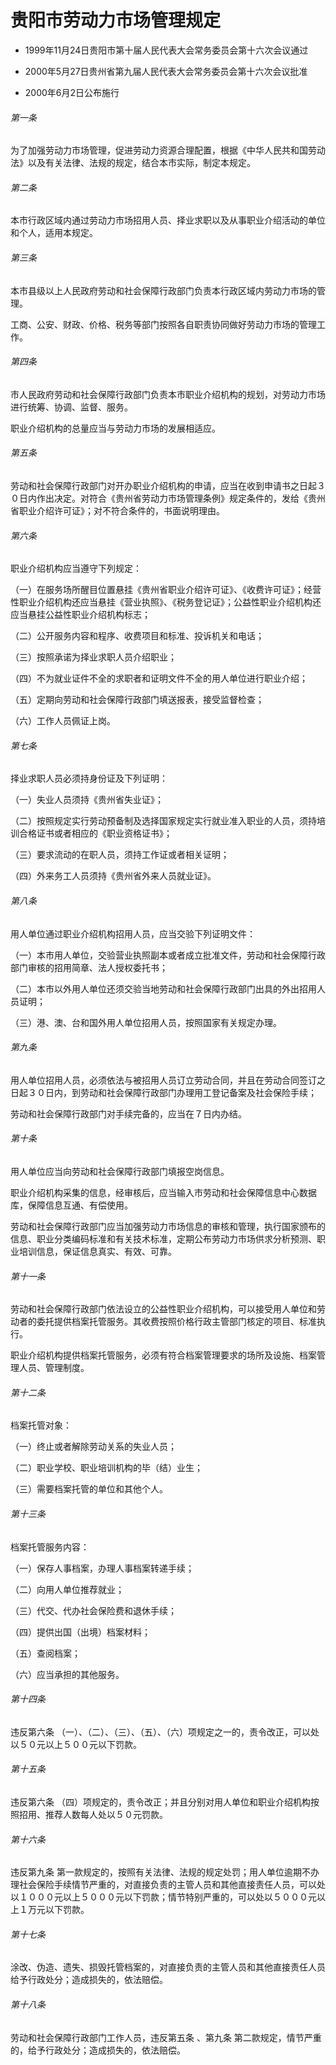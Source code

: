# 贵阳市劳动力市场管理规定

- 1999年11月24日贵阳市第十届人民代表大会常务委员会第十六次会议通过

- 2000年5月27日贵州省第九届人民代表大会常务委员会第十六次会议批准

- 2000年6月2日公布施行

<!-- INFO END -->

###### 第一条

为了加强劳动力市场管理，促进劳动力资源合理配置，根据《中华人民共和国劳动法》以及有关法律、法规的规定，结合本市实际，制定本规定。

###### 第二条

本市行政区域内通过劳动力市场招用人员、择业求职以及从事职业介绍活动的单位和个人，适用本规定。

###### 第三条

本市县级以上人民政府劳动和社会保障行政部门负责本行政区域内劳动力市场的管理。

工商、公安、财政、价格、税务等部门按照各自职责协同做好劳动力市场的管理工作。

###### 第四条

市人民政府劳动和社会保障行政部门负责本市职业介绍机构的规划，对劳动力市场进行统筹、协调、监督、服务。

职业介绍机构的总量应当与劳动力市场的发展相适应。

###### 第五条

劳动和社会保障行政部门对开办职业介绍机构的申请，应当在收到申请书之日起３０日内作出决定。对符合《贵州省劳动力市场管理条例》规定条件的，发给《贵州省职业介绍许可证》；对不符合条件的，书面说明理由。

###### 第六条

职业介绍机构应当遵守下列规定：

（一）在服务场所醒目位置悬挂《贵州省职业介绍许可证》、《收费许可证》；经营性职业介绍机构还应当悬挂《营业执照》、《税务登记证》；公益性职业介绍机构还应当悬挂公益性职业介绍机构标志；

（二）公开服务内容和程序、收费项目和标准、投诉机关和电话；

（三）按照承诺为择业求职人员介绍职业；

（四）不为就业证件不全的求职者和证明文件不全的用人单位进行职业介绍；

（五）定期向劳动和社会保障行政部门填送报表，接受监督检查；

（六）工作人员佩证上岗。

###### 第七条

择业求职人员必须持身份证及下列证明：

（一）失业人员须持《贵州省失业证》；

（二）按照规定实行劳动预备制及选择国家规定实行就业准入职业的人员，须持培训合格证书或者相应的《职业资格证书》；

（三）要求流动的在职人员，须持工作证或者相关证明；

（四）外来务工人员须持《贵州省外来人员就业证》。

###### 第八条

用人单位通过职业介绍机构招用人员，应当交验下列证明文件：

（一）本市用人单位，交验营业执照副本或者成立批准文件，劳动和社会保障行政部门审核的招用简章、法人授权委托书；

（二）本市以外用人单位还须交验当地劳动和社会保障行政部门出具的外出招用人员证明；

（三）港、澳、台和国外用人单位招用人员，按照国家有关规定办理。

###### 第九条

用人单位招用人员，必须依法与被招用人员订立劳动合同，并且在劳动合同签订之日起３０日内，到劳动和社会保障行政部门办理用工登记备案及社会保险手续；

劳动和社会保障行政部门对手续完备的，应当在７日内办结。

###### 第十条

用人单位应当向劳动和社会保障行政部门填报空岗信息。

职业介绍机构采集的信息，经审核后，应当输入市劳动和社会保障信息中心数据库，保障信息互通、有偿使用。

劳动和社会保障行政部门应当加强劳动力市场信息的审核和管理，执行国家颁布的信息、职业分类编码标准和有关技术标准，定期公布劳动力市场供求分析预测、职业培训信息，保证信息真实、有效、可靠。

###### 第十一条

劳动和社会保障行政部门依法设立的公益性职业介绍机构，可以接受用人单位和劳动者的委托提供档案托管服务。其收费按照价格行政主管部门核定的项目、标准执行。

职业介绍机构提供档案托管服务，必须有符合档案管理要求的场所及设施、档案管理人员、管理制度。

###### 第十二条

档案托管对象：

（一）终止或者解除劳动关系的失业人员；

（二）职业学校、职业培训机构的毕（结）业生；

（三）需要档案托管的单位和其他个人。

###### 第十三条

档案托管服务内容：

（一）保存人事档案，办理人事档案转递手续；

（二）向用人单位推荐就业；

（三）代交、代办社会保险费和退休手续；

（四）提供出国（出境）档案材料；

（五）查阅档案；

（六）应当承担的其他服务。

###### 第十四条

违反第六条 （一）、（二）、（三）、（五）、（六）项规定之一的，责令改正，可以处以５０元以上５００元以下罚款。

###### 第十五条

违反第六条 （四）项规定的，责令改正；并且分别对用人单位和职业介绍机构按照招用、推荐人数每人处以５０元罚款。

###### 第十六条

违反第九条 第一款规定的，按照有关法律、法规的规定处罚；用人单位逾期不办理社会保险手续情节严重的，对直接负责的主管人员和其他直接责任人员，可以处以１０００元以上５０００元以下罚款；情节特别严重的，可以处以５０００元以上１万元以下罚款。

###### 第十七条

涂改、伪造、遗失、损毁托管档案的，对直接负责的主管人员和其他直接责任人员给予行政处分；造成损失的，依法赔偿。

###### 第十八条

劳动和社会保障行政部门工作人员，违反第五条 、第九条 第二款规定，情节严重的，给予行政处分；造成损失的，依法赔偿。
